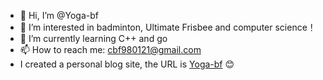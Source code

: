 - 👋 Hi, I’m @Yoga-bf
- 👀 I’m interested in badminton, Ultimate Frisbee and computer science！
- 🌱 I’m currently learning C++ and go
- 📫 How to reach me: cbf980121@gmail.com
- I created a personal blog site, the URL is [Yoga-bf](http://yogacbf.com/) 😊

<!---
Yoga-bf/Yoga-bf is a ✨ special ✨ repository because its `README.md` (this file) appears on your GitHub profile.
You can click the Preview link to take a look at your changes.
--->
